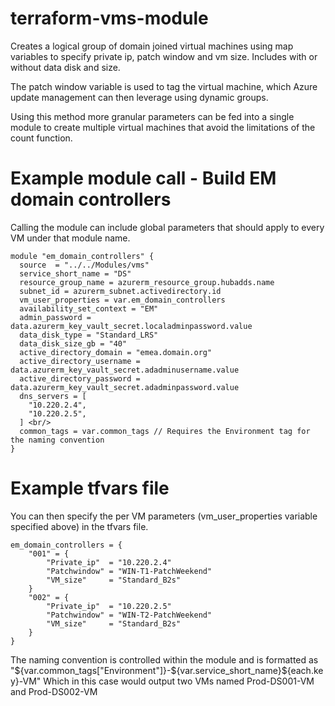 # terraform-vms-module
Creates a logical group of domain joined virtual machines using map variables to specify private ip, patch window and vm size. Includes with or without data disk and size.

The patch window variable is used to tag the virtual machine, which Azure update management can then leverage using dynamic groups.

Using this method more granular parameters can be fed into a single module to create multiple virtual machines that avoid the limitations of the count function.

# Example module call - Build EM domain controllers
Calling the module can include global parameters that should apply to every VM under that module name.

```
module "em_domain_controllers" {
  source  = "../../Modules/vms"
  service_short_name = "DS"
  resource_group_name = azurerm_resource_group.hubadds.name
  subnet_id = azurerm_subnet.activedirectory.id
  vm_user_properties = var.em_domain_controllers
  availability_set_context = "EM"
  admin_password = data.azurerm_key_vault_secret.localadminpassword.value
  data_disk_type = "Standard_LRS"
  data_disk_size_gb = "40"
  active_directory_domain = "emea.domain.org"
  active_directory_username = data.azurerm_key_vault_secret.adadminusername.value
  active_directory_password = data.azurerm_key_vault_secret.adadminpassword.value
  dns_servers = [
    "10.220.2.4",
    "10.220.2.5",
  ] <br/>
  common_tags = var.common_tags // Requires the Environment tag for the naming convention
}
```

# Example tfvars file
You can then specify the per VM parameters (vm_user_properties variable specified above) in the tfvars file. 
```
em_domain_controllers = {
    "001" = {
        "Private_ip"  = "10.220.2.4"
        "Patchwindow" = "WIN-T1-PatchWeekend"
        "VM_size"     = "Standard_B2s"
    }
    "002" = {
        "Private_ip"  = "10.220.2.5"
        "Patchwindow" = "WIN-T2-PatchWeekend"
        "VM_size"     = "Standard_B2s"
    }
}
```
The naming convention is controlled within the module and is formatted as "${var.common_tags["Environment"]}-${var.service_short_name}${each.key}-VM" 
Which in this case would output two VMs named Prod-DS001-VM and Prod-DS002-VM
